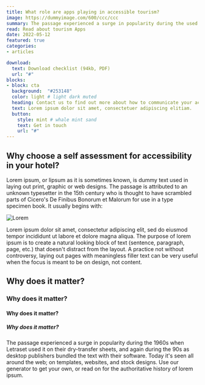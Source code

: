 ```yaml
---
title: What role are apps playing in accessible tourism?
image: https://dummyimage.com/600/ccc/ccc
summary: The passage experienced a surge in popularity during the used it on their.
read: Read about tourism Apps
date: 2022-05-12
featured: true
categories:
- articles

download:
  text: Download checklist (94kb, PDF)
  url: "#"
blocks:
- block: cta
  background:  "#253148"
  color: light # light dark muted
  heading: Contact us to find out more about how to communicate your access
  text: Lorem ipsum dolor sit amet, consectetuer adipiscing elitiam.
  button:
    style: mint # whale mint sand
    text: Get in touch
    url: "#"
---
```


## Why choose a self assessment for accessibility in your hotel?

Lorem ipsum, or lipsum as it is sometimes known, is dummy text used in laying out print, graphic or web designs. The passage is attributed to an unknown typesetter in the 15th century who is thought to have scrambled parts of Cicero's De Finibus Bonorum et Malorum for use in a type specimen book. It usually begins with:

![Lorem](https://dummyimage.com/1200x600/ccc/ccc)

Lorem ipsum dolor sit amet, consectetur adipiscing elit, sed do eiusmod tempor incididunt ut labore et dolore magna aliqua.
The purpose of lorem ipsum is to create a natural looking block of text (sentence, paragraph, page, etc.) that doesn't distract from the layout. A practice not without controversy, laying out pages with meaningless filler text can be very useful when the focus is meant to be on design, not content.

## Why does it matter?

### Why does it matter?

#### Why does it matter?

##### Why does it matter?

The passage experienced a surge in popularity during the 1960s when Letraset used it on their dry-transfer sheets, and again during the 90s as desktop publishers bundled the text with their software. Today it's seen all around the web; on templates, websites, and stock designs. Use our generator to get your own, or read on for the authoritative history of lorem ipsum.
